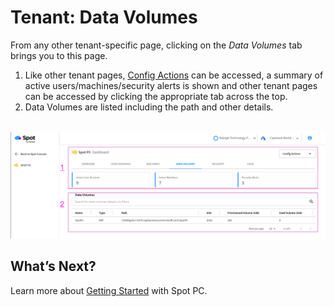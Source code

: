 <meta name="robots" content="noindex">

# Tenant: Data Volumes
From any other tenant-specific page, clicking on the _Data Volumes_ tab brings you to this page.

1. Like other tenant pages, [Config Actions](spot-pc/features/config-actions/) can be accessed, a summary of active users/machines/security alerts is shown and other tenant pages can be accessed by clicking the appropriate tab across the top.
2. Data Volumes are listed including the path and other details.

<br><a href="https://docs.spot.io/spot-pc/_media/features-spot-pc-console-tenant-data-volumes-01.png" target="_blank"><img src="/spot-pc/_media/features-spot-pc-console-tenant-data-volumes-01.png" alt="Click to Enlarge" width="1000"> </a>

## What’s Next?

Learn more about [Getting Started](spot-pc/getting-started/) with Spot PC.
